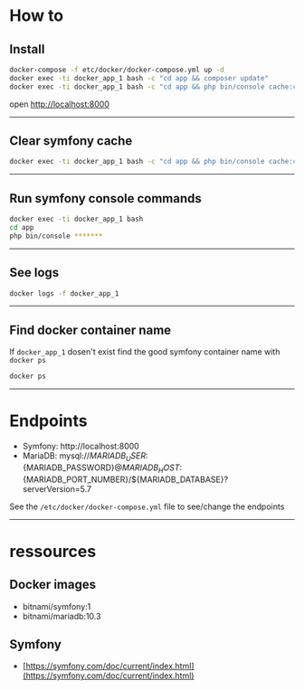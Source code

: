 
# How to

## Install

```bash
docker-compose -f etc/docker/docker-compose.yml up -d 
docker exec -ti docker_app_1 bash -c "cd app && composer update"
docker exec -ti docker_app_1 bash -c "cd app && php bin/console cache:clear --env=prod && php bin/console cache:clear --env=dev"
```

open [http://localhost:8000](http://localhost:8000)

-----

## Clear symfony cache

```bash
docker exec -ti docker_app_1 bash -c "cd app && php bin/console cache:clear --env=prod && php bin/console cache:clear --env=dev"
```

-----

## Run symfony console commands

```bash
docker exec -ti docker_app_1 bash
cd app
php bin/console *******
```

-----

## See logs

```bash
docker logs -f docker_app_1 
```

-----

## Find docker container name

If `docker_app_1` dosen't exist find the good symfony container name with `docker ps`

```bash
docker ps
```

-----

# Endpoints

- Symfony: http://localhost:8000
- MariaDB: mysql://${MARIADB_USER}:${MARIADB_PASSWORD}@${MARIADB_HOST}:${MARIADB_PORT_NUMBER}/${MARIADB_DATABASE}?serverVersion=5.7

See the `/etc/docker/docker-compose.yml` file to see/change the endpoints

-----

# ressources

## Docker images

- bitnami/symfony:1
- bitnami/mariadb:10.3

## Symfony

- [https://symfony.com/doc/current/index.html](https://symfony.com/doc/current/index.html)
